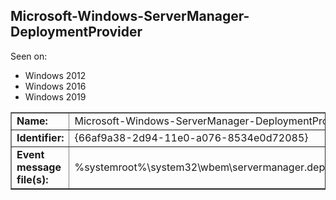 ## Microsoft-Windows-ServerManager-DeploymentProvider

Seen on:
* Windows 2012
* Windows 2016
* Windows 2019

<table border="1" class="docutils">
  <tbody>
    <tr>
      <td><b>Name:</b></td>
      <td>Microsoft-Windows-ServerManager-DeploymentProvider</td>
    </tr>
    <tr>
      <td><b>Identifier:</b></td>
      <td>{66af9a38-2d94-11e0-a076-8534e0d72085}</td>
    </tr>
    <tr>
      <td><b>Event message file(s):</b></td>
      <td>%systemroot%\system32\wbem\servermanager.deploymentprovider.dll</td>
    </tr>
  </tbody>
</table>

&nbsp;

